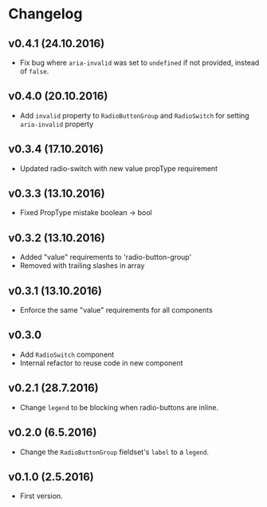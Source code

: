 # Changelog

## v0.4.1 (24.10.2016)

* Fix bug where `aria-invalid` was set to `undefined` if not provided, instead of `false`.

## v0.4.0 (20.10.2016)

* Add `invalid` property to `RadioButtonGroup` and `RadioSwitch` for setting `aria-invalid` property

## v0.3.4 (17.10.2016)

* Updated radio-switch with new value propType requirement

## v0.3.3 (13.10.2016)

* Fixed PropType mistake boolean -> bool

## v0.3.2 (13.10.2016)

* Added "value" requirements to 'radio-button-group'
* Removed with trailing slashes in array

## v0.3.1 (13.10.2016)

* Enforce the same "value" requirements for all components

## v0.3.0

* Add `RadioSwitch` component
* Internal refactor to reuse code in new component

## v0.2.1 (28.7.2016)

* Change `legend` to be blocking when radio-buttons are inline.

## v0.2.0 (6.5.2016)

* Change the `RadioButtonGroup` fieldset's `label` to a `legend`.

## v0.1.0 (2.5.2016)

* First version.
